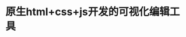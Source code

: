 <!--
 * @Author: li_x
 * @LastEditors: Do not edit
 * @Date: 2019-09-20 10:17:51
 * @LastEditTime: 2019-09-20 10:17:51
 * @Version: 1.0
 * @Description: 描述
 * @Company: 济南广域软件
 * @Copyright: Copyright (c) Jnwat Soft
 * @Remarks: 备注
 -->
# 原生html+css+js开发的可视化编辑工具